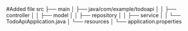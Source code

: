 #Added file
src
├── main
│   ├── java/com/example/todoapi
│   │   ├── controller
│   │   ├── model
│   │   ├── repository
│   │   ├── service
│   │   └── TodoApiApplication.java
│   └── resources
│       └── application.properties
